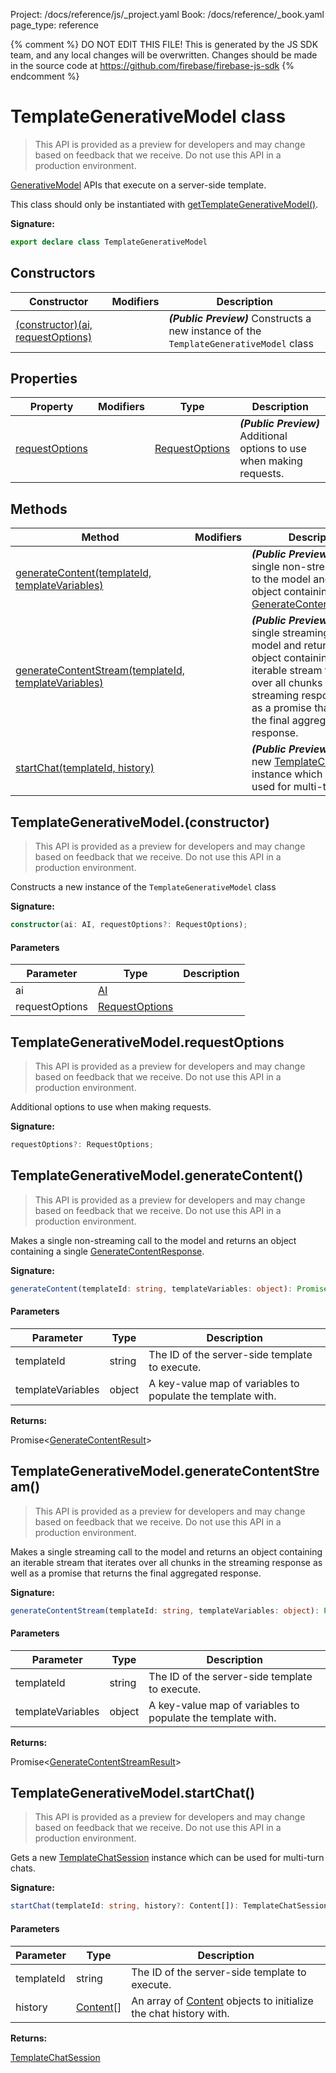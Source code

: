 Project: /docs/reference/js/_project.yaml
Book: /docs/reference/_book.yaml
page_type: reference

{% comment %}
DO NOT EDIT THIS FILE!
This is generated by the JS SDK team, and any local changes will be
overwritten. Changes should be made in the source code at
https://github.com/firebase/firebase-js-sdk
{% endcomment %}

# TemplateGenerativeModel class
> This API is provided as a preview for developers and may change based on feedback that we receive. Do not use this API in a production environment.
> 

[GenerativeModel](./ai.generativemodel.md#generativemodel_class) APIs that execute on a server-side template.

This class should only be instantiated with [getTemplateGenerativeModel()](./ai.md#gettemplategenerativemodel_9476bbc)<!-- -->.

<b>Signature:</b>

```typescript
export declare class TemplateGenerativeModel 
```

## Constructors

|  Constructor | Modifiers | Description |
|  --- | --- | --- |
|  [(constructor)(ai, requestOptions)](./ai.templategenerativemodel.md#templategenerativemodelconstructor) |  | <b><i>(Public Preview)</i></b>  Constructs a new instance of the <code>TemplateGenerativeModel</code> class |

## Properties

|  Property | Modifiers | Type | Description |
|  --- | --- | --- | --- |
|  [requestOptions](./ai.templategenerativemodel.md#templategenerativemodelrequestoptions) |  | [RequestOptions](./ai.requestoptions.md#requestoptions_interface) | <b><i>(Public Preview)</i></b> Additional options to use when making requests. |

## Methods

|  Method | Modifiers | Description |
|  --- | --- | --- |
|  [generateContent(templateId, templateVariables)](./ai.templategenerativemodel.md#templategenerativemodelgeneratecontent) |  | <b><i>(Public Preview)</i></b> Makes a single non-streaming call to the model and returns an object containing a single [GenerateContentResponse](./ai.generatecontentresponse.md#generatecontentresponse_interface)<!-- -->. |
|  [generateContentStream(templateId, templateVariables)](./ai.templategenerativemodel.md#templategenerativemodelgeneratecontentstream) |  | <b><i>(Public Preview)</i></b> Makes a single streaming call to the model and returns an object containing an iterable stream that iterates over all chunks in the streaming response as well as a promise that returns the final aggregated response. |
|  [startChat(templateId, history)](./ai.templategenerativemodel.md#templategenerativemodelstartchat) |  | <b><i>(Public Preview)</i></b> Gets a new [TemplateChatSession](./ai.templatechatsession.md#templatechatsession_class) instance which can be used for multi-turn chats. |

## TemplateGenerativeModel.(constructor)

> This API is provided as a preview for developers and may change based on feedback that we receive. Do not use this API in a production environment.
> 

 Constructs a new instance of the `TemplateGenerativeModel` class

<b>Signature:</b>

```typescript
constructor(ai: AI, requestOptions?: RequestOptions);
```

#### Parameters

|  Parameter | Type | Description |
|  --- | --- | --- |
|  ai | [AI](./ai.ai.md#ai_interface) |  |
|  requestOptions | [RequestOptions](./ai.requestoptions.md#requestoptions_interface) |  |

## TemplateGenerativeModel.requestOptions

> This API is provided as a preview for developers and may change based on feedback that we receive. Do not use this API in a production environment.
> 

Additional options to use when making requests.

<b>Signature:</b>

```typescript
requestOptions?: RequestOptions;
```

## TemplateGenerativeModel.generateContent()

> This API is provided as a preview for developers and may change based on feedback that we receive. Do not use this API in a production environment.
> 

Makes a single non-streaming call to the model and returns an object containing a single [GenerateContentResponse](./ai.generatecontentresponse.md#generatecontentresponse_interface)<!-- -->.

<b>Signature:</b>

```typescript
generateContent(templateId: string, templateVariables: object): Promise<GenerateContentResult>;
```

#### Parameters

|  Parameter | Type | Description |
|  --- | --- | --- |
|  templateId | string | The ID of the server-side template to execute. |
|  templateVariables | object | A key-value map of variables to populate the template with. |

<b>Returns:</b>

Promise&lt;[GenerateContentResult](./ai.generatecontentresult.md#generatecontentresult_interface)<!-- -->&gt;

## TemplateGenerativeModel.generateContentStream()

> This API is provided as a preview for developers and may change based on feedback that we receive. Do not use this API in a production environment.
> 

Makes a single streaming call to the model and returns an object containing an iterable stream that iterates over all chunks in the streaming response as well as a promise that returns the final aggregated response.

<b>Signature:</b>

```typescript
generateContentStream(templateId: string, templateVariables: object): Promise<GenerateContentStreamResult>;
```

#### Parameters

|  Parameter | Type | Description |
|  --- | --- | --- |
|  templateId | string | The ID of the server-side template to execute. |
|  templateVariables | object | A key-value map of variables to populate the template with. |

<b>Returns:</b>

Promise&lt;[GenerateContentStreamResult](./ai.generatecontentstreamresult.md#generatecontentstreamresult_interface)<!-- -->&gt;

## TemplateGenerativeModel.startChat()

> This API is provided as a preview for developers and may change based on feedback that we receive. Do not use this API in a production environment.
> 

Gets a new [TemplateChatSession](./ai.templatechatsession.md#templatechatsession_class) instance which can be used for multi-turn chats.

<b>Signature:</b>

```typescript
startChat(templateId: string, history?: Content[]): TemplateChatSession;
```

#### Parameters

|  Parameter | Type | Description |
|  --- | --- | --- |
|  templateId | string | The ID of the server-side template to execute. |
|  history | [Content](./ai.content.md#content_interface)<!-- -->\[\] | An array of [Content](./ai.content.md#content_interface) objects to initialize the chat history with. |

<b>Returns:</b>

[TemplateChatSession](./ai.templatechatsession.md#templatechatsession_class)

